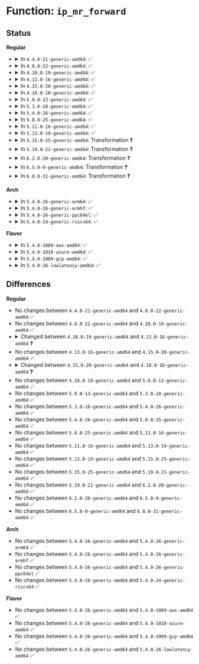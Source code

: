 # Function: <code>ip_mr_forward</code>

## Status
<b>Regular</b>
<ul>
<li>
<details>
<summary>In <code>4.4.0-21-generic-amd64</code>: ✅</summary>

```c
void ip_mr_forward(struct net * net, struct mr_table * mrt, struct sk_buff * skb, struct mfc_cache * cache, int local)
```

```json
{
  "name": "ip_mr_forward",
  "collision_type": "Unique Static",
  "inline_type": "No",
  "funcs": [
    {
      "addr": 18446744071586879600,
      "name": "ip_mr_forward",
      "external": false,
      "loc": "net/ipv4/ipmr.c:1806",
      "file": "net/ipv4/ipmr.c",
      "inline": "seen, unknown",
      "caller_inline": [],
      "caller_func": [
        "net/ipv4/ipmr.c:ip_mroute_setsockopt",
        "net/ipv4/ipmr.c:ip_mr_input"
      ]
    }
  ],
  "symbols": [
    {
      "addr": 18446744071586879600,
      "name": "ip_mr_forward",
      "section": ".text",
      "bind": "STB_LOCAL",
      "size": 725
    }
  ]
}
```
</details>
</li>
<li>
<details>
<summary>In <code>4.8.0-22-generic-amd64</code>: ✅</summary>

```c
void ip_mr_forward(struct net * net, struct mr_table * mrt, struct sk_buff * skb, struct mfc_cache * cache, int local)
```

```json
{
  "name": "ip_mr_forward",
  "collision_type": "Unique Static",
  "inline_type": "No",
  "funcs": [
    {
      "addr": 18446744071587328160,
      "name": "ip_mr_forward",
      "external": false,
      "loc": "net/ipv4/ipmr.c:1785",
      "file": "net/ipv4/ipmr.c",
      "inline": "seen, unknown",
      "caller_inline": [],
      "caller_func": [
        "net/ipv4/ipmr.c:ip_mr_input",
        "net/ipv4/ipmr.c:ipmr_mfc_add"
      ]
    }
  ],
  "symbols": [
    {
      "addr": 18446744071587328160,
      "name": "ip_mr_forward",
      "section": ".text",
      "bind": "STB_LOCAL",
      "size": 788
    }
  ]
}
```
</details>
</li>
<li>
<details>
<summary>In <code>4.10.0-19-generic-amd64</code>: ✅</summary>

```c
void ip_mr_forward(struct net * net, struct mr_table * mrt, struct sk_buff * skb, struct mfc_cache * cache, int local)
```

```json
{
  "name": "ip_mr_forward",
  "collision_type": "Unique Static",
  "inline_type": "No",
  "funcs": [
    {
      "addr": 18446744071587530944,
      "name": "ip_mr_forward",
      "external": false,
      "loc": "net/ipv4/ipmr.c:1790",
      "file": "net/ipv4/ipmr.c",
      "inline": "seen, unknown",
      "caller_inline": [],
      "caller_func": [
        "net/ipv4/ipmr.c:ip_mr_input",
        "net/ipv4/ipmr.c:ipmr_mfc_add"
      ]
    }
  ],
  "symbols": [
    {
      "addr": 18446744071587530944,
      "name": "ip_mr_forward",
      "section": ".text",
      "bind": "STB_LOCAL",
      "size": 865
    }
  ]
}
```
</details>
</li>
<li>
<details>
<summary>In <code>4.13.0-16-generic-amd64</code>: ✅</summary>

```c
void ip_mr_forward(struct net * net, struct mr_table * mrt, struct net_device * dev, struct sk_buff * skb, struct mfc_cache * cache, int local)
```

```json
{
  "name": "ip_mr_forward",
  "collision_type": "Unique Static",
  "inline_type": "No",
  "funcs": [
    {
      "addr": 18446744071587674320,
      "name": "ip_mr_forward",
      "external": false,
      "loc": "net/ipv4/ipmr.c:1838",
      "file": "net/ipv4/ipmr.c",
      "inline": "seen, unknown",
      "caller_inline": [],
      "caller_func": [
        "net/ipv4/ipmr.c:ip_mr_input"
      ]
    }
  ],
  "symbols": [
    {
      "addr": 18446744071587674320,
      "name": "ip_mr_forward",
      "section": ".text",
      "bind": "STB_LOCAL",
      "size": 800
    }
  ]
}
```
</details>
</li>
<li>
<details>
<summary>In <code>4.15.0-20-generic-amd64</code>: ✅</summary>

```c
void ip_mr_forward(struct net * net, struct mr_table * mrt, struct net_device * dev, struct sk_buff * skb, struct mfc_cache * cache, int local)
```

```json
{
  "name": "ip_mr_forward",
  "collision_type": "Unique Static",
  "inline_type": "No",
  "funcs": [
    {
      "addr": 18446744071588200736,
      "name": "ip_mr_forward",
      "external": false,
      "loc": "net/ipv4/ipmr.c:1999",
      "file": "net/ipv4/ipmr.c",
      "inline": "seen, unknown",
      "caller_inline": [],
      "caller_func": [
        "net/ipv4/ipmr.c:ip_mr_input",
        "net/ipv4/ipmr.c:ipmr_mfc_add"
      ]
    }
  ],
  "symbols": [
    {
      "addr": 18446744071588200736,
      "name": "ip_mr_forward",
      "section": ".text",
      "bind": "STB_LOCAL",
      "size": 845
    }
  ]
}
```
</details>
</li>
<li>
<details>
<summary>In <code>4.18.0-10-generic-amd64</code>: ✅</summary>

```c
void ip_mr_forward(struct net * net, struct mr_table * mrt, struct net_device * dev, struct sk_buff * skb, struct mfc_cache * c, int local)
```

```json
{
  "name": "ip_mr_forward",
  "collision_type": "Unique Static",
  "inline_type": "No",
  "funcs": [
    {
      "addr": 18446744071588547968,
      "name": "ip_mr_forward",
      "external": false,
      "loc": "net/ipv4/ipmr.c:1928",
      "file": "net/ipv4/ipmr.c",
      "inline": "seen, unknown",
      "caller_inline": [],
      "caller_func": [
        "net/ipv4/ipmr.c:ip_mr_input",
        "net/ipv4/ipmr.c:ipmr_mfc_add"
      ]
    }
  ],
  "symbols": [
    {
      "addr": 18446744071588547968,
      "name": "ip_mr_forward",
      "section": ".text",
      "bind": "STB_LOCAL",
      "size": 845
    }
  ]
}
```
</details>
</li>
<li>
<details>
<summary>In <code>5.0.0-13-generic-amd64</code>: ✅</summary>

```c
void ip_mr_forward(struct net * net, struct mr_table * mrt, struct net_device * dev, struct sk_buff * skb, struct mfc_cache * c, int local)
```

```json
{
  "name": "ip_mr_forward",
  "collision_type": "Unique Static",
  "inline_type": "No",
  "funcs": [
    {
      "addr": 18446744071588744560,
      "name": "ip_mr_forward",
      "external": false,
      "loc": "net/ipv4/ipmr.c:1938",
      "file": "net/ipv4/ipmr.c",
      "inline": "seen, unknown",
      "caller_inline": [],
      "caller_func": [
        "net/ipv4/ipmr.c:ip_mr_input",
        "net/ipv4/ipmr.c:ipmr_mfc_add"
      ]
    }
  ],
  "symbols": [
    {
      "addr": 18446744071588744560,
      "name": "ip_mr_forward",
      "section": ".text",
      "bind": "STB_LOCAL",
      "size": 874
    }
  ]
}
```
</details>
</li>
<li>
<details>
<summary>In <code>5.3.0-18-generic-amd64</code>: ✅</summary>

```c
void ip_mr_forward(struct net * net, struct mr_table * mrt, struct net_device * dev, struct sk_buff * skb, struct mfc_cache * c, int local)
```

```json
{
  "name": "ip_mr_forward",
  "collision_type": "Unique Static",
  "inline_type": "No",
  "funcs": [
    {
      "addr": 18446744071589176608,
      "name": "ip_mr_forward",
      "external": false,
      "loc": "net/ipv4/ipmr.c:1950",
      "file": "net/ipv4/ipmr.c",
      "inline": "seen, unknown",
      "caller_inline": [],
      "caller_func": [
        "net/ipv4/ipmr.c:ip_mr_input",
        "net/ipv4/ipmr.c:ipmr_mfc_add"
      ]
    }
  ],
  "symbols": [
    {
      "addr": 18446744071589176608,
      "name": "ip_mr_forward",
      "section": ".text",
      "bind": "STB_LOCAL",
      "size": 821
    }
  ]
}
```
</details>
</li>
<li>
<details>
<summary>In <code>5.4.0-26-generic-amd64</code>: ✅</summary>

```c
void ip_mr_forward(struct net * net, struct mr_table * mrt, struct net_device * dev, struct sk_buff * skb, struct mfc_cache * c, int local)
```

```json
{
  "name": "ip_mr_forward",
  "collision_type": "Unique Static",
  "inline_type": "No",
  "funcs": [
    {
      "addr": 18446744071589401504,
      "name": "ip_mr_forward",
      "external": false,
      "loc": "net/ipv4/ipmr.c:1950",
      "file": "net/ipv4/ipmr.c",
      "inline": "seen, unknown",
      "caller_inline": [],
      "caller_func": [
        "net/ipv4/ipmr.c:ip_mr_input",
        "net/ipv4/ipmr.c:ipmr_mfc_add"
      ]
    }
  ],
  "symbols": [
    {
      "addr": 18446744071589401504,
      "name": "ip_mr_forward",
      "section": ".text",
      "bind": "STB_LOCAL",
      "size": 821
    }
  ]
}
```
</details>
</li>
<li>
<details>
<summary>In <code>5.8.0-25-generic-amd64</code>: ✅</summary>

```c
void ip_mr_forward(struct net * net, struct mr_table * mrt, struct net_device * dev, struct sk_buff * skb, struct mfc_cache * c, int local)
```

```json
{
  "name": "ip_mr_forward",
  "collision_type": "Unique Static",
  "inline_type": "No",
  "funcs": [
    {
      "addr": 18446744071590390352,
      "name": "ip_mr_forward",
      "external": false,
      "loc": "net/ipv4/ipmr.c:1918",
      "file": "net/ipv4/ipmr.c",
      "inline": "seen, unknown",
      "caller_inline": [],
      "caller_func": [
        "net/ipv4/ipmr.c:ip_mr_input",
        "net/ipv4/ipmr.c:ipmr_cache_resolve"
      ]
    }
  ],
  "symbols": [
    {
      "addr": 18446744071590390352,
      "name": "ip_mr_forward",
      "section": ".text",
      "bind": "STB_LOCAL",
      "size": 821
    }
  ]
}
```
</details>
</li>
<li>
<details>
<summary>In <code>5.11.0-16-generic-amd64</code>: ✅</summary>

```c
void ip_mr_forward(struct net * net, struct mr_table * mrt, struct net_device * dev, struct sk_buff * skb, struct mfc_cache * c, int local)
```

```json
{
  "name": "ip_mr_forward",
  "collision_type": "Unique Static",
  "inline_type": "No",
  "funcs": [
    {
      "addr": 18446744071590448688,
      "name": "ip_mr_forward",
      "external": false,
      "loc": "net/ipv4/ipmr.c:1925",
      "file": "net/ipv4/ipmr.c",
      "inline": "seen, unknown",
      "caller_inline": [],
      "caller_func": [
        "net/ipv4/ipmr.c:ip_mr_input",
        "net/ipv4/ipmr.c:ipmr_cache_resolve"
      ]
    }
  ],
  "symbols": [
    {
      "addr": 18446744071590448688,
      "name": "ip_mr_forward",
      "section": ".text",
      "bind": "STB_LOCAL",
      "size": 821
    }
  ]
}
```
</details>
</li>
<li>
<details>
<summary>In <code>5.13.0-19-generic-amd64</code>: ✅</summary>

```c
void ip_mr_forward(struct net * net, struct mr_table * mrt, struct net_device * dev, struct sk_buff * skb, struct mfc_cache * c, int local)
```

```json
{
  "name": "ip_mr_forward",
  "collision_type": "Unique Static",
  "inline_type": "No",
  "funcs": [
    {
      "addr": 18446744071590374336,
      "name": "ip_mr_forward",
      "external": false,
      "loc": "net/ipv4/ipmr.c:1925",
      "file": "net/ipv4/ipmr.c",
      "inline": "seen, unknown",
      "caller_inline": [],
      "caller_func": [
        "net/ipv4/ipmr.c:ip_mr_input",
        "net/ipv4/ipmr.c:ipmr_mfc_add"
      ]
    }
  ],
  "symbols": [
    {
      "addr": 18446744071590374336,
      "name": "ip_mr_forward",
      "section": ".text",
      "bind": "STB_LOCAL",
      "size": 821
    }
  ]
}
```
</details>
</li>
<li>
<details>
<summary>In <code>5.15.0-25-generic-amd64</code>: Transformation ❓</summary>

```c
void ip_mr_forward(struct net * net, struct mr_table * mrt, struct net_device * dev, struct sk_buff * skb, struct mfc_cache * c, int local)
```

```json
{
  "name": "ip_mr_forward",
  "collision_type": "Unique Static",
  "inline_type": "No",
  "funcs": [
    {
      "addr": 0,
      "name": "ip_mr_forward",
      "external": false,
      "loc": "net/ipv4/ipmr.c:1927",
      "file": "net/ipv4/ipmr.c",
      "inline": "seen, unknown",
      "caller_inline": [],
      "caller_func": [
        "net/ipv4/ipmr.c:ip_mr_input",
        "net/ipv4/ipmr.c:ipmr_mfc_add"
      ]
    }
  ],
  "symbols": [
    {
      "addr": 18446744071591167120,
      "name": "ip_mr_forward",
      "section": ".text",
      "bind": "STB_LOCAL",
      "size": 1598
    },
    {
      "addr": 18446744071592733258,
      "name": "ip_mr_forward.cold",
      "section": ".text",
      "bind": "STB_LOCAL",
      "size": 108
    }
  ]
}
```
</details>
</li>
<li>
<details>
<summary>In <code>5.19.0-21-generic-amd64</code>: Transformation ❓</summary>

```c
void ip_mr_forward(struct net * net, struct mr_table * mrt, struct net_device * dev, struct sk_buff * skb, struct mfc_cache * c, int local)
```

```json
{
  "name": "ip_mr_forward",
  "collision_type": "Unique Static",
  "inline_type": "No",
  "funcs": [
    {
      "addr": 0,
      "name": "ip_mr_forward",
      "external": false,
      "loc": "net/ipv4/ipmr.c:1921",
      "file": "net/ipv4/ipmr.c",
      "inline": "seen, unknown",
      "caller_inline": [],
      "caller_func": [
        "net/ipv4/ipmr.c:ip_mr_input",
        "net/ipv4/ipmr.c:ip_mr_input",
        "net/ipv4/ipmr.c:ip_mr_input",
        "net/ipv4/ipmr.c:ipmr_cache_resolve"
      ]
    }
  ],
  "symbols": [
    {
      "addr": 18446744071592824112,
      "name": "ip_mr_forward",
      "section": ".text",
      "bind": "STB_LOCAL",
      "size": 1639
    },
    {
      "addr": 18446744071594619745,
      "name": "ip_mr_forward.cold",
      "section": ".text",
      "bind": "STB_LOCAL",
      "size": 111
    }
  ]
}
```
</details>
</li>
<li>
<details>
<summary>In <code>6.2.0-20-generic-amd64</code>: Transformation ❓</summary>

```c
void ip_mr_forward(struct net * net, struct mr_table * mrt, struct net_device * dev, struct sk_buff * skb, struct mfc_cache * c, int local)
```

```json
{
  "name": "ip_mr_forward",
  "collision_type": "Unique Static",
  "inline_type": "No",
  "funcs": [
    {
      "addr": 0,
      "name": "ip_mr_forward",
      "external": false,
      "loc": "net/ipv4/ipmr.c:1940",
      "file": "net/ipv4/ipmr.c",
      "inline": "seen, unknown",
      "caller_inline": [],
      "caller_func": [
        "net/ipv4/ipmr.c:ip_mr_input",
        "net/ipv4/ipmr.c:ip_mr_input",
        "net/ipv4/ipmr.c:ip_mr_input",
        "net/ipv4/ipmr.c:ipmr_cache_resolve"
      ]
    }
  ],
  "symbols": [
    {
      "addr": 18446744071594700784,
      "name": "ip_mr_forward",
      "section": ".text",
      "bind": "STB_LOCAL",
      "size": 1702
    },
    {
      "addr": 18446744071596354604,
      "name": "ip_mr_forward.cold",
      "section": ".text",
      "bind": "STB_LOCAL",
      "size": 84
    }
  ]
}
```
</details>
</li>
<li>
<details>
<summary>In <code>6.5.0-9-generic-amd64</code>: Transformation ❓</summary>

```c
void ip_mr_forward(struct net * net, struct mr_table * mrt, struct net_device * dev, struct sk_buff * skb, struct mfc_cache * c, int local)
```

```json
{
  "name": "ip_mr_forward",
  "collision_type": "Unique Static",
  "inline_type": "No",
  "funcs": [
    {
      "addr": 0,
      "name": "ip_mr_forward",
      "external": false,
      "loc": "net/ipv4/ipmr.c:1955",
      "file": "net/ipv4/ipmr.c",
      "inline": "seen, unknown",
      "caller_inline": [],
      "caller_func": [
        "net/ipv4/ipmr.c:ip_mr_input",
        "net/ipv4/ipmr.c:ip_mr_input",
        "net/ipv4/ipmr.c:ip_mr_input",
        "net/ipv4/ipmr.c:ipmr_cache_resolve"
      ]
    }
  ],
  "symbols": [
    {
      "addr": 18446744071595092720,
      "name": "ip_mr_forward",
      "section": ".text",
      "bind": "STB_LOCAL",
      "size": 1705
    },
    {
      "addr": 18446744071596883428,
      "name": "ip_mr_forward.cold",
      "section": ".text",
      "bind": "STB_LOCAL",
      "size": 84
    }
  ]
}
```
</details>
</li>
<li>
<details>
<summary>In <code>6.8.0-31-generic-amd64</code>: Transformation ❓</summary>

```c
void ip_mr_forward(struct net * net, struct mr_table * mrt, struct net_device * dev, struct sk_buff * skb, struct mfc_cache * c, int local)
```

```json
{
  "name": "ip_mr_forward",
  "collision_type": "Unique Static",
  "inline_type": "No",
  "funcs": [
    {
      "addr": 0,
      "name": "ip_mr_forward",
      "external": false,
      "loc": "net/ipv4/ipmr.c:1953",
      "file": "net/ipv4/ipmr.c",
      "inline": "seen, unknown",
      "caller_inline": [],
      "caller_func": [
        "net/ipv4/ipmr.c:ip_mr_input",
        "net/ipv4/ipmr.c:ip_mr_input",
        "net/ipv4/ipmr.c:ip_mr_input",
        "net/ipv4/ipmr.c:ipmr_cache_resolve"
      ]
    }
  ],
  "symbols": [
    {
      "addr": 18446744071595905392,
      "name": "ip_mr_forward",
      "section": ".text",
      "bind": "STB_LOCAL",
      "size": 1705
    },
    {
      "addr": 18446744071597807600,
      "name": "ip_mr_forward.cold",
      "section": ".text",
      "bind": "STB_LOCAL",
      "size": 84
    }
  ]
}
```
</details>
</li>
</ul>
<b>Arch</b>
<ul>
<li>
<details>
<summary>In <code>5.4.0-26-generic-arm64</code>: ✅</summary>

```c
void ip_mr_forward(struct net * net, struct mr_table * mrt, struct net_device * dev, struct sk_buff * skb, struct mfc_cache * c, int local)
```

```json
{
  "name": "ip_mr_forward",
  "collision_type": "Unique Static",
  "inline_type": "No",
  "funcs": [
    {
      "addr": 18446603336503054344,
      "name": "ip_mr_forward",
      "external": false,
      "loc": "net/ipv4/ipmr.c:1950",
      "file": "net/ipv4/ipmr.c",
      "inline": "seen, unknown",
      "caller_inline": [],
      "caller_func": [
        "net/ipv4/ipmr.c:ip_mr_input",
        "net/ipv4/ipmr.c:ipmr_mfc_add"
      ]
    }
  ],
  "symbols": [
    {
      "addr": 18446603336503054344,
      "name": "ip_mr_forward",
      "section": ".text",
      "bind": "STB_LOCAL",
      "size": 852
    }
  ]
}
```
</details>
</li>
<li>
<details>
<summary>In <code>5.4.0-26-generic-armhf</code>: ✅</summary>

```c
void ip_mr_forward(struct net * net, struct mr_table * mrt, struct net_device * dev, struct sk_buff * skb, struct mfc_cache * c, int local)
```

```json
{
  "name": "ip_mr_forward",
  "collision_type": "Unique Static",
  "inline_type": "No",
  "funcs": [
    {
      "addr": 3235739676,
      "name": "ip_mr_forward",
      "external": false,
      "loc": "net/ipv4/ipmr.c:1950",
      "file": "net/ipv4/ipmr.c",
      "inline": "seen, unknown",
      "caller_inline": [],
      "caller_func": [
        "net/ipv4/ipmr.c:ip_mr_input",
        "net/ipv4/ipmr.c:ipmr_mfc_add"
      ]
    }
  ],
  "symbols": [
    {
      "addr": 3235739676,
      "name": "ip_mr_forward",
      "section": ".text",
      "bind": "STB_LOCAL",
      "size": 844
    }
  ]
}
```
</details>
</li>
<li>
<details>
<summary>In <code>5.4.0-26-generic-ppc64el</code>: ✅</summary>

```c
void ip_mr_forward(struct net * net, struct mr_table * mrt, struct net_device * dev, struct sk_buff * skb, struct mfc_cache * c, int local)
```

```json
{
  "name": "ip_mr_forward",
  "collision_type": "Unique Static",
  "inline_type": "No",
  "funcs": [
    {
      "addr": 13835058055296748912,
      "name": "ip_mr_forward",
      "external": false,
      "loc": "net/ipv4/ipmr.c:1950",
      "file": "net/ipv4/ipmr.c",
      "inline": "seen, unknown",
      "caller_inline": [],
      "caller_func": [
        "net/ipv4/ipmr.c:ip_mr_input",
        "net/ipv4/ipmr.c:ipmr_mfc_add"
      ]
    }
  ],
  "symbols": [
    {
      "addr": 13835058055296748912,
      "name": "ip_mr_forward",
      "section": ".text",
      "bind": "STB_LOCAL",
      "size": 1168
    }
  ]
}
```
</details>
</li>
<li>
<details>
<summary>In <code>5.4.0-24-generic-riscv64</code>: ✅</summary>

```c
void ip_mr_forward(struct net * net, struct mr_table * mrt, struct net_device * dev, struct sk_buff * skb, struct mfc_cache * c, int local)
```

```json
{
  "name": "ip_mr_forward",
  "collision_type": "Unique Static",
  "inline_type": "No",
  "funcs": [
    {
      "addr": 18446743936279113780,
      "name": "ip_mr_forward",
      "external": false,
      "loc": "net/ipv4/ipmr.c:1950",
      "file": "net/ipv4/ipmr.c",
      "inline": "seen, unknown",
      "caller_inline": [],
      "caller_func": [
        "net/ipv4/ipmr.c:ip_mr_input",
        "net/ipv4/ipmr.c:ipmr_mfc_add"
      ]
    }
  ],
  "symbols": [
    {
      "addr": 18446743936279113780,
      "name": "ip_mr_forward",
      "section": ".text",
      "bind": "STB_LOCAL",
      "size": 724
    }
  ]
}
```
</details>
</li>
</ul>
<b>Flavor</b>
<ul>
<li>
<details>
<summary>In <code>5.4.0-1009-aws-amd64</code>: ✅</summary>

```c
void ip_mr_forward(struct net * net, struct mr_table * mrt, struct net_device * dev, struct sk_buff * skb, struct mfc_cache * c, int local)
```

```json
{
  "name": "ip_mr_forward",
  "collision_type": "Unique Static",
  "inline_type": "No",
  "funcs": [
    {
      "addr": 18446744071589006640,
      "name": "ip_mr_forward",
      "external": false,
      "loc": "net/ipv4/ipmr.c:1950",
      "file": "net/ipv4/ipmr.c",
      "inline": "seen, unknown",
      "caller_inline": [],
      "caller_func": [
        "net/ipv4/ipmr.c:ip_mr_input",
        "net/ipv4/ipmr.c:ipmr_mfc_add"
      ]
    }
  ],
  "symbols": [
    {
      "addr": 18446744071589006640,
      "name": "ip_mr_forward",
      "section": ".text",
      "bind": "STB_LOCAL",
      "size": 821
    }
  ]
}
```
</details>
</li>
<li>
<details>
<summary>In <code>5.4.0-1010-azure-amd64</code>: ✅</summary>

```c
void ip_mr_forward(struct net * net, struct mr_table * mrt, struct net_device * dev, struct sk_buff * skb, struct mfc_cache * c, int local)
```

```json
{
  "name": "ip_mr_forward",
  "collision_type": "Unique Static",
  "inline_type": "No",
  "funcs": [
    {
      "addr": 18446744071588729696,
      "name": "ip_mr_forward",
      "external": false,
      "loc": "net/ipv4/ipmr.c:1950",
      "file": "net/ipv4/ipmr.c",
      "inline": "seen, unknown",
      "caller_inline": [],
      "caller_func": [
        "net/ipv4/ipmr.c:ip_mr_input",
        "net/ipv4/ipmr.c:ipmr_mfc_add"
      ]
    }
  ],
  "symbols": [
    {
      "addr": 18446744071588729696,
      "name": "ip_mr_forward",
      "section": ".text",
      "bind": "STB_LOCAL",
      "size": 821
    }
  ]
}
```
</details>
</li>
<li>
<details>
<summary>In <code>5.4.0-1009-gcp-amd64</code>: ✅</summary>

```c
void ip_mr_forward(struct net * net, struct mr_table * mrt, struct net_device * dev, struct sk_buff * skb, struct mfc_cache * c, int local)
```

```json
{
  "name": "ip_mr_forward",
  "collision_type": "Unique Static",
  "inline_type": "No",
  "funcs": [
    {
      "addr": 18446744071589443024,
      "name": "ip_mr_forward",
      "external": false,
      "loc": "net/ipv4/ipmr.c:1950",
      "file": "net/ipv4/ipmr.c",
      "inline": "seen, unknown",
      "caller_inline": [],
      "caller_func": [
        "net/ipv4/ipmr.c:ip_mr_input",
        "net/ipv4/ipmr.c:ipmr_mfc_add"
      ]
    }
  ],
  "symbols": [
    {
      "addr": 18446744071589443024,
      "name": "ip_mr_forward",
      "section": ".text",
      "bind": "STB_LOCAL",
      "size": 821
    }
  ]
}
```
</details>
</li>
<li>
<details>
<summary>In <code>5.4.0-26-lowlatency-amd64</code>: ✅</summary>

```c
void ip_mr_forward(struct net * net, struct mr_table * mrt, struct net_device * dev, struct sk_buff * skb, struct mfc_cache * c, int local)
```

```json
{
  "name": "ip_mr_forward",
  "collision_type": "Unique Static",
  "inline_type": "No",
  "funcs": [
    {
      "addr": 18446744071589487792,
      "name": "ip_mr_forward",
      "external": false,
      "loc": "net/ipv4/ipmr.c:1950",
      "file": "net/ipv4/ipmr.c",
      "inline": "seen, unknown",
      "caller_inline": [],
      "caller_func": [
        "net/ipv4/ipmr.c:ip_mr_input",
        "net/ipv4/ipmr.c:ip_mr_input",
        "net/ipv4/ipmr.c:ip_mr_input",
        "net/ipv4/ipmr.c:ipmr_mfc_add"
      ]
    }
  ],
  "symbols": [
    {
      "addr": 18446744071589487792,
      "name": "ip_mr_forward",
      "section": ".text",
      "bind": "STB_LOCAL",
      "size": 821
    }
  ]
}
```
</details>
</li>
</ul>

## Differences
<b>Regular</b>
<ul>
<li>
No changes between <code>4.4.0-21-generic-amd64</code> and <code>4.8.0-22-generic-amd64</code> ✅
</li>
<li>
No changes between <code>4.8.0-22-generic-amd64</code> and <code>4.10.0-19-generic-amd64</code> ✅
</li>
<li>
<details>
<summary>Changed between <code>4.10.0-19-generic-amd64</code> and <code>4.13.0-16-generic-amd64</code> ❓</summary>
<ul>
<li>
<b>Param added. </b>
<code>struct net_device * dev</code>
</li>
<li>
<b>Param reordered. </b>
<code>net, mrt, skb, cache, local</code> ➡️ <code>net, mrt, dev, skb, cache, local</code>
</li>
</ul>
</details>
</li>
<li>
No changes between <code>4.13.0-16-generic-amd64</code> and <code>4.15.0-20-generic-amd64</code> ✅
</li>
<li>
<details>
<summary>Changed between <code>4.15.0-20-generic-amd64</code> and <code>4.18.0-10-generic-amd64</code> ❓</summary>
<ul>
<li>
<b>Param added. </b>
<code>struct mfc_cache * c</code>
</li>
<li>
<b>Param removed. </b>
<code>struct mfc_cache * cache</code>
</li>
</ul>
</details>
</li>
<li>
No changes between <code>4.18.0-10-generic-amd64</code> and <code>5.0.0-13-generic-amd64</code> ✅
</li>
<li>
No changes between <code>5.0.0-13-generic-amd64</code> and <code>5.3.0-18-generic-amd64</code> ✅
</li>
<li>
No changes between <code>5.3.0-18-generic-amd64</code> and <code>5.4.0-26-generic-amd64</code> ✅
</li>
<li>
No changes between <code>5.4.0-26-generic-amd64</code> and <code>5.8.0-25-generic-amd64</code> ✅
</li>
<li>
No changes between <code>5.8.0-25-generic-amd64</code> and <code>5.11.0-16-generic-amd64</code> ✅
</li>
<li>
No changes between <code>5.11.0-16-generic-amd64</code> and <code>5.13.0-19-generic-amd64</code> ✅
</li>
<li>
No changes between <code>5.13.0-19-generic-amd64</code> and <code>5.15.0-25-generic-amd64</code> ✅
</li>
<li>
No changes between <code>5.15.0-25-generic-amd64</code> and <code>5.19.0-21-generic-amd64</code> ✅
</li>
<li>
No changes between <code>5.19.0-21-generic-amd64</code> and <code>6.2.0-20-generic-amd64</code> ✅
</li>
<li>
No changes between <code>6.2.0-20-generic-amd64</code> and <code>6.5.0-9-generic-amd64</code> ✅
</li>
<li>
No changes between <code>6.5.0-9-generic-amd64</code> and <code>6.8.0-31-generic-amd64</code> ✅
</li>
</ul>
<b>Arch</b>
<ul>
<li>
No changes between <code>5.4.0-26-generic-amd64</code> and <code>5.4.0-26-generic-arm64</code> ✅
</li>
<li>
No changes between <code>5.4.0-26-generic-amd64</code> and <code>5.4.0-26-generic-armhf</code> ✅
</li>
<li>
No changes between <code>5.4.0-26-generic-amd64</code> and <code>5.4.0-26-generic-ppc64el</code> ✅
</li>
<li>
No changes between <code>5.4.0-26-generic-amd64</code> and <code>5.4.0-24-generic-riscv64</code> ✅
</li>
</ul>
<b>Flavor</b>
<ul>
<li>
No changes between <code>5.4.0-26-generic-amd64</code> and <code>5.4.0-1009-aws-amd64</code> ✅
</li>
<li>
No changes between <code>5.4.0-26-generic-amd64</code> and <code>5.4.0-1010-azure-amd64</code> ✅
</li>
<li>
No changes between <code>5.4.0-26-generic-amd64</code> and <code>5.4.0-1009-gcp-amd64</code> ✅
</li>
<li>
No changes between <code>5.4.0-26-generic-amd64</code> and <code>5.4.0-26-lowlatency-amd64</code> ✅
</li>
</ul>
